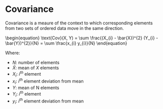 # Covariance

Covariance is a meaure of the context to which corresponding elements from two
sets of ordered data move in the same direction.

\begin{equation}
    \text{Cov}(X, Y)
        = \sum \frac{(X_{i} - \bar{X})^{2} (Y_{i} - \bar{Y})^{2}}{N}
        = \sum \frac{x_{i} y_{i}}{N}
\end{equation}


Where:

- $N$: number of elements
- $\bar{X}$: mean of $X$ elements
- $X_{i}$: $i^{th}$ element
- $x_{i}$: $i^{th}$ element deviation from mean
- $Y$: mean of N elements
- $Y_{i}$: $i^{th}$ element
- $y_{i}$: $i^{th}$ element deviation from mean
